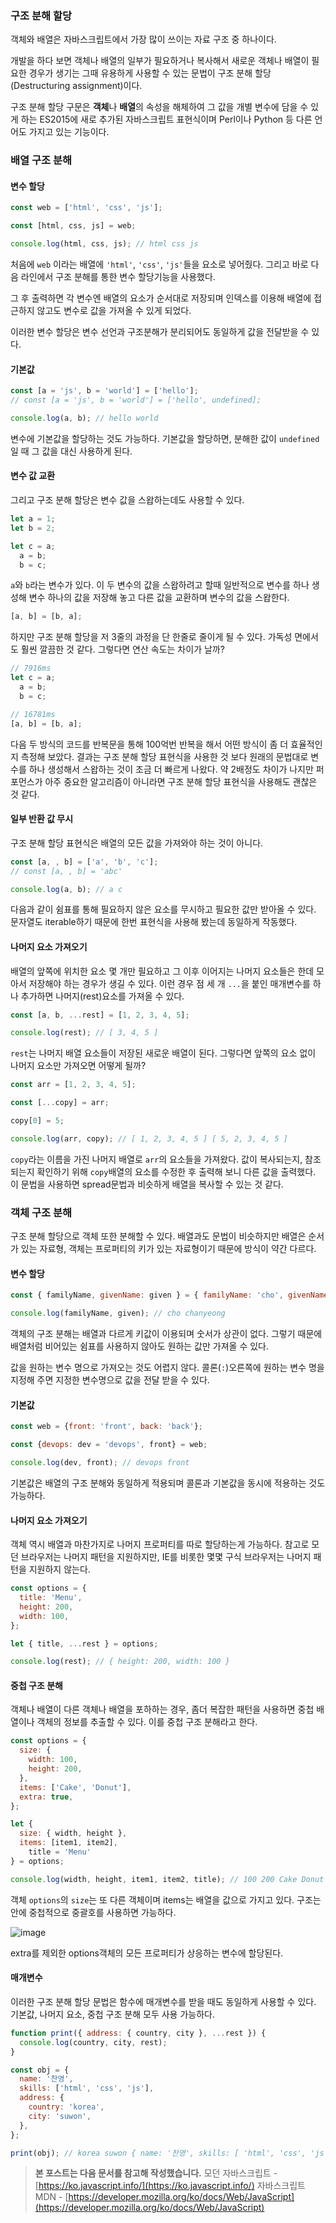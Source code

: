 ### 구조 분해 할당

객체와 배열은 자바스크립트에서 가장 많이 쓰이는 자료 구조 중 하나이다.

개발을 하다 보면 객체나 배열의 일부가 필요하거나 복사해서 새로운 객체나 배열이 필요한 경우가 생기는 그때 유용하게 사용할 수 있는 문법이 구조 분해 할당(Destructuring assignment)이다.

구조 분해 할당 구문은 **객체**나 **배열**의 속성을 해체하여 그 값을 개별 변수에 담을 수 있게 하는 ES2015에 새로 추가된 자바스크립트 표현식이며 Perl이나 Python 등 다른 언어도 가지고 있는 기능이다.

### 배열 구조 분해

#### 변수 할당

```jsx
const web = ['html', 'css', 'js'];

const [html, css, js] = web;

console.log(html, css, js); // html css js
```

처음에 `web` 이라는 배열에 `'html'`, `'css'`, `'js'`들을 요소로 넣어줬다. 그리고 바로 다음 라인에서 구조 분해를 통한 변수 할당기능을 사용했다.

그 후 출력하면 각 변수엔 배열의 요소가 순서대로 저장되며 인덱스를 이용해 배열에 접근하지 않고도 변수로 값을 가져올 수 있게 되었다.

이러한 변수 할당은 변수 선언과 구조분해가 분리되어도 동일하게 값을 전달받을 수 있다.

#### 기본값

```jsx
const [a = 'js', b = 'world'] = ['hello'];
// const [a = 'js', b = 'world'] = ['hello', undefined];

console.log(a, b); // hello world
```

변수에 기본값을 할당하는 것도 가능하다. 기본값을 할당하면, 분해한 값이 `undefined`일 때 그 값을 대신 사용하게 된다. 

#### 변수 값 교환

그리고 구조 분해 할당은 변수 값을 스왑하는데도 사용할 수 있다.

```jsx
let a = 1;
let b = 2;

let c = a;
  a = b;
  b = c;
```

`a`와 `b`라는 변수가 있다. 이 두 변수의 값을 스왑하려고 할때 일반적으로 변수를 하나 생성해 변수 하나의 값을 저장해 놓고 다른 값을 교환하며 변수의 값을 스왑한다.

```jsx
[a, b] = [b, a];
```

하지만 구조 분해 할당을 저 3줄의 과정을 단 한줄로 줄이게 될 수 있다. 가독성 면에서도 훨씬 깔끔한 것 같다. 그렇다면 연산 속도는 차이가 날까?

```jsx
// 7916ms
let c = a;
  a = b;
  b = c;

// 16781ms
[a, b] = [b, a];
```

다음 두 방식의 코드를 반복문을 통해 100억번 반복을 해서 어떤 방식이 좀 더 효율적인지 측정해 보았다. 결과는 구조 분해 할당 표현식을 사용한 것 보다 원래의 문법대로 변수를 하나 생성해서 스왑하는 것이 조금 더 빠르게 나왔다. 약 2배정도 차이가 나지만 퍼포먼스가 아주 중요한 알고리즘이 아니라면 구조 분해 할당 표현식을 사용해도 괜찮은 것 같다.

#### 일부 반환 값 무시

구조 분해 할당 표현식은 배열의 모든 값을 가져와야 하는 것이 아니다.

```jsx
const [a, , b] = ['a', 'b', 'c']; 
// const [a, , b] = 'abc'

console.log(a, b); // a c
```

다음과 같이 쉼표를 통해 필요하지 않은 요소를 무시하고 필요한 값만 받아올 수 있다. 문자열도 iterable하기 때문에 한번 표현식을 사용해 봤는데 동일하게 작동했다.

#### 나머지 요소 가져오기

배열의 앞쪽에 위치한 요소 몇 개만 필요하고 그 이후 이어지는 나머지 요소들은 한데 모아서 저장해야 하는 경우가 생길 수 있다. 이런 경우 점 세 개 `...`을 붙인 매개변수를 하나 추가하면 나머지(rest)요소를 가져올 수 있다.

```jsx
const [a, b, ...rest] = [1, 2, 3, 4, 5];

console.log(rest); // [ 3, 4, 5 ]
```

`rest`는 나머지 배열 요소들이 저장된 새로운 배열이 된다.  그렇다면 앞쪽의 요소 없이 나머지 요소만 가져오면 어떻게 될까?

```jsx
const arr = [1, 2, 3, 4, 5];

const [...copy] = arr;

copy[0] = 5;

console.log(arr, copy); // [ 1, 2, 3, 4, 5 ] [ 5, 2, 3, 4, 5 ]
```

`copy`라는 이름을 가진 나머지 배열로 `arr`의 요소들을 가져왔다. 값이 복사되는지, 참조되는지 확인하기 위해 `copy`배열의 요소를 수정한 후 출력해 보니 다른 값을 출력했다. 이 문법을 사용하면 spread문법과 비슷하게 배열을 복사할 수 있는 것 같다.

### 객체 구조 분해

구조 분해 할당으로 객체 또한 분해할 수 있다. 배열과도 문법이 비슷하지만 배열은 순서가 있는 자료형, 객체는 프로퍼티의 키가 있는 자료형이기 때문에 방식이 약간 다르다.

#### 변수 할당

```jsx
const { familyName, givenName: given } = { familyName: 'cho', givenName: 'chanyeong' };

console.log(familyName, given); // cho chanyeong
```

객체의 구조 분해는 배열과 다르게 키값이 이용되며 숫서가 상관이 없다. 그렇기 때문에 배열처럼 비어있는 쉼표를 사용하지 않아도 원하는 값만 가져올 수 있다.

값을 원하는 변수 명으로 가져오는 것도 어렵지 않다. 콜론(`:`)오른쪽에 원하는 변수 명을 지정해 주면 지정한 변수명으로 값을 전달 받을 수 있다.

#### 기본값

```jsx
const web = {front: 'front', back: 'back'};

const {devops: dev = 'devops', front} = web;

console.log(dev, front); // devops front
```

기본값은 배열의 구조 분해와 동일하게 적용되며 콜론과 기본값을 동시에 적용하는 것도 가능하다.

#### 나머지 요소 가져오기

객체 역시 배열과 마찬가지로 나머지 프로퍼티를 따로 할당하는게 가능하다. 참고로 모던 브라우저는 나머지 패턴을 지원하지만, IE를 비롯한 몇몇 구식 브라우저는 나머지 패턴을 지원하지 않는다.

```jsx
const options = {
  title: 'Menu',
  height: 200,
  width: 100,
};

let { title, ...rest } = options;

console.log(rest); // { height: 200, width: 100 }
```

#### 중첩 구조 분해

객체나 배열이 다른 객체나 배열을 포하하는 경우, 좀더 복잡한 패턴을 사용하면 중첩 배열이나 객체의 정보를 추출할 수 있다. 이를 중첩 구조 분해라고 한다.

```jsx
const options = {
  size: {
    width: 100,
    height: 200,
  },
  items: ['Cake', 'Donut'],
  extra: true,
};

let {
  size: { width, height },
  items: [item1, item2],
	title = 'Menu'
} = options;

console.log(width, height, item1, item2, title); // 100 200 Cake Donut Menu
```

객체 `options`의 `size`는 또 다른 객체이며 items는 배열을 값으로 가지고 있다. 구조는 안에 중첩적으로 중괄호를 사용하면 가능하다.

![image](http://image.toast.com/aaaabcy/post/1593003547320Untitled.png)

extra를 제외한 options객체의 모든 프로퍼티가 상응하는 변수에 할당된다.

#### 매개변수

이러한 구조 분해 할당 문법은 함수에 매개변수를 받을 때도 동일하게 사용할 수 있다. 기본값, 나머지 요소, 중첩 구조 분해 모두 사용 가능하다.

```jsx
function print({ address: { country, city }, ...rest }) {
  console.log(country, city, rest);
}

const obj = {
  name: '찬영',
  skills: ['html', 'css', 'js'],
  address: {
    country: 'korea',
    city: 'suwon',
  },
};

print(obj); // korea suwon { name: '찬영', skills: [ 'html', 'css', 'js' ] }
```
> **본 포스트는 다음 문서를 참고해 작성했습니다.**
> 모던 자바스크립트 - [https://ko.javascript.info/](https://ko.javascript.info/)
> 자바스크립트 MDN - [https://developer.mozilla.org/ko/docs/Web/JavaScript](https://developer.mozilla.org/ko/docs/Web/JavaScript)
